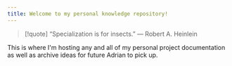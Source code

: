 ```yaml
---
title: Welcome to my personal knowledge repository!
---
```


>[!quote]
>“Specialization is for insects.” — Robert A. Heinlein

This is where I'm hosting any and all of my personal project documentation as well as archive ideas for future Adrian to pick up.